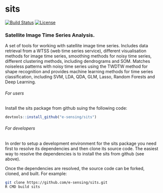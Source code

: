 sits
======

[![Build Status](https://travis-ci.org/rolfsimoes/sits.svg?branch=master)](https://travis-ci.org/rolfsimoes/) [![License](http://img.shields.io/badge/license-GPL%20%28%3E=%202%29-brightgreen.svg?style=flat)](http://www.gnu.org/licenses/gpl-2.0.html) 

### Satellite Image Time Series Analysis.
A set of tools for working with satellite image time series. Includes data retrieval from a WTSS (web time series service), different visualisation methods for image time series, smoothing methods for noisy time series, different clustering methods, including dendrograms and SOM. Matches noiseless patterns with noisy time series using the TWDTW method for shape recognition and provides machine learning methods for time series classification, including SVM, LDA, QDA, GLM, Lasso, Random Forests and Deep Learning.


###### For users
Install the sits package from github suing the following code:
```R
devtools::install_github("e-sensing/sits")
```

###### For developers
In order to setup a development environment for the sits package you need first to resolve its  dependencies and then clone its source code. The easiest way to resolve the dependencies is to install the sits from github (see above). 

Once the dependencies are resolved, the source code can be forked, cloned, and built. For example:

```bash
git clone https://github.com/e-sensing/sits.git
R CMD build sits
```
